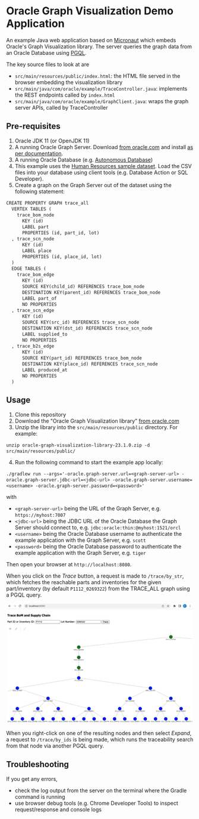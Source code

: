 # Oracle Graph Visualization Demo Application 

An example Java web application based on [Micronaut](https://docs.micronaut.io/) which embeds Oracle's Graph
Visualization library. The server queries the graph data from an Oracle Database using 
[PGQL](https://pgql-lang.org/).

The key source files to look at are

* `src/main/resources/public/index.html`: the HTML file served in the browser embedding the visualization library
* `src/main/java/com/oracle/example/TraceController.java`: implements the REST endpoints called by `index.html` 
* `src/main/java/com/oracle/example/GraphClient.java`: wraps the graph server APIs, called by TraceController

## Pre-requisites

1. Oracle JDK 11 (or OpenJDK 11)
2. A running Oracle Graph Server. Download [from oracle.com](https://www.oracle.com/database/technologies/spatialandgraph/property-graph-features/graph-server-and-client/graph-server-and-client-downloads.html) and install [as per documentation](https://docs.oracle.com/en/database/oracle/property-graph/23.1/spgdg/using-rpm-installation.html#GUID-EF1C77D2-86B5-4F16-AA43-3B37BE5FE4B9).
3. A running Oracle Database (e.g. [Autonomous Database](https://www.oracle.com/autonomous-database/))
4. This example uses the [Human Resources sample dataset](https://github.com/oracle-samples/db-sample-schemas). Load the CSV files into your database using client tools (e.g. Database Action or SQL Developer).
5. Create a graph on the Graph Server out of the dataset using the following statement:

```
CREATE PROPERTY GRAPH trace_all
  VERTEX TABLES (
    trace_bom_node
      KEY (id)
      LABEL part
      PROPERTIES (id, part_id, lot)
  , trace_scn_node
      KEY (id)
      LABEL place
      PROPERTIES (id, place_id, lot)
  )
  EDGE TABLES (
    trace_bom_edge
      KEY (id)
      SOURCE KEY(child_id) REFERENCES trace_bom_node
      DESTINATION KEY(parent_id) REFERENCES trace_bom_node
      LABEL part_of
      NO PROPERTIES
  , trace_scn_edge
      KEY (id)
      SOURCE KEY(src_id) REFERENCES trace_scn_node
      DESTINATION KEY(dst_id) REFERENCES trace_scn_node
      LABEL supplied_to
      NO PROPERTIES
  , trace_b2s_edge
      KEY (id)
      SOURCE KEY(part_id) REFERENCES trace_bom_node
      DESTINATION KEY(place_id) REFERENCES trace_scn_node
      LABEL produced_at
      NO PROPERTIES
  )
```

## Usage

1. Clone this repository 
2. Download the "Oracle Graph Visualization library" [from oracle.com](https://www.oracle.com/database/technologies/spatialandgraph/property-graph-features/graph-server-and-client/graph-server-and-client-downloads.html)
3. Unzip the library into the `src/main/resources/public` directory. For example:

```
unzip oracle-graph-visualization-library-23.1.0.zip -d src/main/resources/public/
```

4. Run the following command to start the example app locally:

```
./gradlew run --args='-oracle.graph-server.url=<graph-server-url> -oracle.graph-server.jdbc-url=<jdbc-url> -oracle.graph-server.username=<username> -oracle.graph-server.password=<password>'
```

with

* `<graph-server-url>` being the URL of the Graph Server, e.g. `https://myhost:7007`
* `<jdbc-url>` being the JDBC URL of the Oracle Database the Graph Server should connect to, e.g. `jdbc:oracle:thin:@myhost:1521/orcl` 
* `<username>` being the Oracle Database username to authenticate the example application with the Graph Server, e.g. `scott`
* `<password>` being the Oracle Database password to authenticate the example application with the Graph Server, e.g. `tiger`

Then open your browser at `http://localhost:8080`.

When you click on the <em>Trace</em> button, a request is made to `/trace/by_str`, which fetches the reachable parts and inventories for the given part/inventory (by default `P1112_0269322`) from the TRACE_ALL graph using a PGQL query.

![](screenshot.png)

When you right-click on one of the resulting nodes and then select <em>Expand</em>, a request to `/trace/by_ids` is being made, which runs the traceability search from that node via another PGQL query.

## Troubleshooting

If you get any errors, 
* check the log output from the server on the terminal where the Gradle command is running
* use browser debug tools (e.g. Chrome Developer Tools) to inspect request/response and console logs